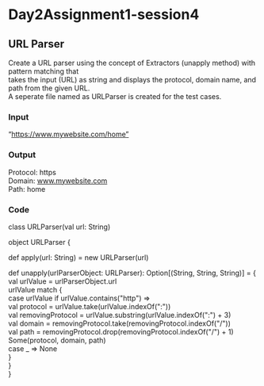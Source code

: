 # Day2Assignment1-session4
## URL Parser
Create a URL parser using the concept of Extractors (unapply method) with pattern matching that  
takes the input (URL) as string and displays the protocol, domain name, and path from the given URL.  
A seperate file named as URLParser is created for the test cases.
### Input
“https://www.mywebsite.com/home”

### Output
Protocol: https  
Domain: www.mywebsite.com  
Path: home  

### Code
class URLParser(val url: String)

object URLParser {
 
  def apply(url: String) = new URLParser(url)

  def unapply(urlParserObject: URLParser): Option[(String, String, String)] = {  
    val urlValue = urlParserObject.url  
    urlValue match {  
      case urlValue if urlValue.contains("http") =>  
        val protocol = urlValue.take(urlValue.indexOf(":"))  
        val removingProtocol = urlValue.substring(urlValue.indexOf(":") + 3)  
        val domain = removingProtocol.take(removingProtocol.indexOf("/"))  
        val path = removingProtocol.drop(removingProtocol.indexOf("/") + 1)  
        Some(protocol, domain, path)  
      case _ => None  
    }  
  }  
}  

